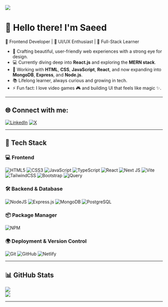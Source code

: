[![](https://visitcount.itsvg.in/api?id=saeedhalabi&icon=0&color=0)](https://visitcount.itsvg.in)

# 👋 Hello there! I'm Saeed

🚀 Frontend Developer | 🎨 UI/UX Enthusiast | 🧠 Full-Stack Learner  

- 🌟 Crafting beautiful, user-friendly web experiences with a strong eye for design.
- 💻 Currently diving deep into **React.js** and exploring the **MERN stack**.
- 🧱 Working with **HTML**, **CSS**, **JavaScript**, **React**, and now expanding into **MongoDB**, **Express**, and **Node.js**.
- 📚 Lifelong learner, always curious and growing in tech.
- ⚡ Fun fact: I love video games 🎮 and building UI that feels like magic ✨.

---

## 🌐 Connect with me:
[![LinkedIn](https://img.shields.io/badge/LinkedIn-%230077B5.svg?logo=linkedin&logoColor=white)](https://linkedin.com/in/saeed-halabi) 
[![X](https://img.shields.io/badge/X-black.svg?logo=X&logoColor=white)](https://x.com/saeedhalabi_)

---

## 🧰 Tech Stack

### 💻 Frontend
![HTML5](https://img.shields.io/badge/html5-%23E34F26.svg?style=for-the-badge&logo=html5&logoColor=white)
![CSS3](https://img.shields.io/badge/css3-%231572B6.svg?style=for-the-badge&logo=css3&logoColor=white)
![JavaScript](https://img.shields.io/badge/javascript-%23323330.svg?style=for-the-badge&logo=javascript&logoColor=%23F7DF1E)
![TypeScript](https://img.shields.io/badge/typescript-%23007ACC.svg?style=for-the-badge&logo=typescript&logoColor=white)
![React](https://img.shields.io/badge/react-%2320232a.svg?style=for-the-badge&logo=react&logoColor=%2361DAFB)
![Next JS](https://img.shields.io/badge/Next.js-black?style=for-the-badge&logo=next.js&logoColor=white)
![Vite](https://img.shields.io/badge/vite-%23646CFF.svg?style=for-the-badge&logo=vite&logoColor=white)
![TailwindCSS](https://img.shields.io/badge/tailwindcss-%2338B2AC.svg?style=for-the-badge&logo=tailwind-css&logoColor=white)
![Bootstrap](https://img.shields.io/badge/bootstrap-%238511FA.svg?style=for-the-badge&logo=bootstrap&logoColor=white)
![jQuery](https://img.shields.io/badge/jquery-%230769AD.svg?style=for-the-badge&logo=jquery&logoColor=white)

### 🛠️ Backend & Database
![NodeJS](https://img.shields.io/badge/node.js-6DA55F?style=for-the-badge&logo=node.js&logoColor=white)
![Express.js](https://img.shields.io/badge/express.js-%23404d59.svg?style=for-the-badge&logo=express&logoColor=white)
![MongoDB](https://img.shields.io/badge/mongodb-%234ea94b.svg?style=for-the-badge&logo=mongodb&logoColor=white)
![PostgreSQL](https://img.shields.io/badge/postgresql-%23316192.svg?style=for-the-badge&logo=postgresql&logoColor=white)


### 📦 Package Manager
![NPM](https://img.shields.io/badge/NPM-%23CB3837.svg?style=for-the-badge&logo=npm&logoColor=white)

### 🌍 Deployment & Version Control
![Git](https://img.shields.io/badge/git-%23F05033.svg?style=for-the-badge&logo=git&logoColor=white)
![GitHub](https://img.shields.io/badge/github-%23121011.svg?style=for-the-badge&logo=github&logoColor=white)
![Netlify](https://img.shields.io/badge/netlify-%23000000.svg?style=for-the-badge&logo=netlify&logoColor=#00C7B7)

---

## 📊 GitHub Stats
![](https://github-readme-streak-stats.herokuapp.com/?user=saeedhalabi&theme=tokyonight&hide_border=false)  
![](https://github-readme-stats.vercel.app/api/top-langs/?username=saeedhalabi&theme=tokyonight&hide_border=false&include_all_commits=true&count_private=false&layout=compact)

---
